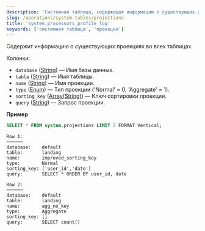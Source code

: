 ```yaml
---
description: 'Системная таблица, содержащая информацию о существующих проекциях во всех таблицах.'
slug: /operations/system-tables/projections
title: 'system.processors_profile_log'
keywords: ['системная таблица', 'проекции']
---
```


Содержит информацию о существующих проекциях во всех таблицах.

Колонки:

- `database` ([String](../../sql-reference/data-types/string.md)) — Имя базы данных.
- `table` ([String](../../sql-reference/data-types/string.md)) — Имя таблицы.
- `name` ([String](../../sql-reference/data-types/string.md)) — Имя проекции.
- `type` ([Enum](../../sql-reference/data-types/enum.md)) — Тип проекции ('Normal' = 0, 'Aggregate' = 1).
- `sorting_key` ([Array(String)](../../sql-reference/data-types/array.md)) — Ключ сортировки проекции.
- `query` ([String](../../sql-reference/data-types/string.md)) — Запрос проекции.

**Пример**

```sql
SELECT * FROM system.projections LIMIT 2 FORMAT Vertical;
```

```text
Row 1:
──────
database:    default
table:       landing
name:        improved_sorting_key
type:        Normal
sorting_key: ['user_id','date']
query:       SELECT * ORDER BY user_id, date

Row 2:
──────
database:    default
table:       landing
name:        agg_no_key
type:        Aggregate
sorting_key: []
query:       SELECT count()
```
